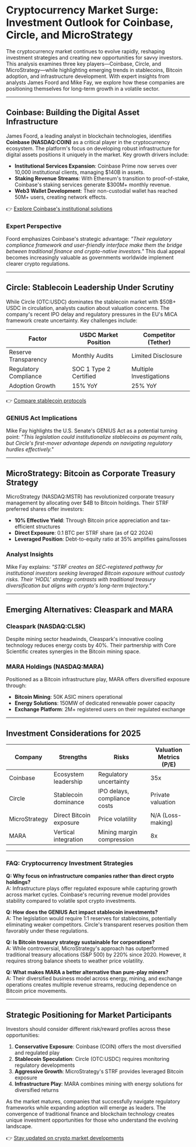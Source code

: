 # Cryptocurrency Market Surge: Investment Outlook for Coinbase, Circle, and MicroStrategy

The cryptocurrency market continues to evolve rapidly, reshaping investment strategies and creating new opportunities for savvy investors. This analysis examines three key players—Coinbase, Circle, and MicroStrategy—while highlighting emerging trends in stablecoins, Bitcoin adoption, and infrastructure development. With expert insights from analysts James Foord and Mike Fay, we explore how these companies are positioning themselves for long-term growth in a volatile sector.

---

## Coinbase: Building the Digital Asset Infrastructure

James Foord, a leading analyst in blockchain technologies, identifies **Coinbase (NASDAQ:COIN)** as a critical player in the cryptocurrency ecosystem. The platform's focus on developing robust infrastructure for digital assets positions it uniquely in the market. Key growth drivers include:

- **Institutional Services Expansion**: Coinbase Prime now serves over 10,000 institutional clients, managing $140B in assets.
- **Staking Revenue Streams**: With Ethereum's transition to proof-of-stake, Coinbase's staking services generate $300M+ monthly revenue.
- **Web3 Wallet Development**: Their non-custodial wallet has reached 50M+ users, creating network effects.

👉 [Explore Coinbase's institutional solutions](https://bit.ly/okx-bonus)

### Expert Perspective
Foord emphasizes Coinbase's strategic advantage: *"Their regulatory compliance framework and user-friendly interface make them the bridge between traditional finance and crypto-native investors."* This dual appeal becomes increasingly valuable as governments worldwide implement clearer crypto regulations.

---

## Circle: Stablecoin Leadership Under Scrutiny

While Circle (OTC:USDC) dominates the stablecoin market with $50B+ USDC in circulation, analysts caution about valuation concerns. The company's recent IPO delay and regulatory pressures in the EU's MiCA framework create uncertainty. Key challenges include:

| Factor                | USDC Market Position | Competitor (Tether) |
|----------------------|----------------------|---------------------|
| Reserve Transparency | Monthly Audits       | Limited Disclosure  |
| Regulatory Compliance| SOC 1 Type 2 Certified| Multiple Investigations|
| Adoption Growth      | 15% YoY              | 25% YoY             |

👉 [Compare stablecoin protocols](https://bit.ly/okx-bonus)

### GENIUS Act Implications
Mike Fay highlights the U.S. Senate's GENIUS Act as a potential turning point: *"This legislation could institutionalize stablecoins as payment rails, but Circle's first-mover advantage depends on navigating regulatory hurdles effectively."*

---

## MicroStrategy: Bitcoin as Corporate Treasury Strategy

MicroStrategy (NASDAQ:MSTR) has revolutionized corporate treasury management by allocating over $4B to Bitcoin holdings. Their STRF preferred shares offer investors:

- **10% Effective Yield**: Through Bitcoin price appreciation and tax-efficient structures
- **Direct Exposure**: 0.1 BTC per STRF share (as of Q2 2024)
- **Leveraged Position**: Debt-to-equity ratio at 35% amplifies gains/losses

### Analyst Insights
Mike Fay explains: *"STRF creates an SEC-registered pathway for institutional investors seeking leveraged Bitcoin exposure without custody risks. Their 'HODL' strategy contrasts with traditional treasury diversification but aligns with crypto's long-term trajectory."*

---

## Emerging Alternatives: Cleaspark and MARA

### Cleaspark (NASDAQ:CLSK)
Despite mining sector headwinds, Cleaspark's innovative cooling technology reduces energy costs by 40%. Their partnership with Core Scientific creates synergies in the Bitcoin mining space.

### MARA Holdings (NASDAQ:MARA)
Positioned as a Bitcoin infrastructure play, MARA offers diversified exposure through:

- **Bitcoin Mining**: 50K ASIC miners operational
- **Energy Solutions**: 150MW of dedicated renewable power capacity
- **Exchange Platform**: 2M+ registered users on their regulated exchange

---

## Investment Considerations for 2025

| Company      | Strengths                          | Risks                          | Valuation Metrics (P/E) |
|--------------|------------------------------------|--------------------------------|-------------------------|
| Coinbase     | Ecosystem leadership                | Regulatory uncertainty         | 35x                     |
| Circle       | Stablecoin dominance                | IPO delays, compliance costs   | Private valuation       |
| MicroStrategy| Direct Bitcoin exposure             | Price volatility               | N/A (Loss-making)       |
| MARA         | Vertical integration                | Mining margin compression      | 8x                      |

---

### FAQ: Cryptocurrency Investment Strategies

**Q: Why focus on infrastructure companies rather than direct crypto holdings?**  
A: Infrastructure plays offer regulated exposure while capturing growth across market cycles. Coinbase's recurring revenue model provides stability compared to volatile spot crypto investments.

**Q: How does the GENIUS Act impact stablecoin investments?**  
A: The legislation would require 1:1 reserves for stablecoins, potentially eliminating weaker competitors. Circle's transparent reserves position them favorably under these regulations.

**Q: Is Bitcoin treasury strategy sustainable for corporations?**  
A: While controversial, MicroStrategy's approach has outperformed traditional treasury allocations (S&P 500) by 220% since 2020. However, it requires strong balance sheets to weather price volatility.

**Q: What makes MARA a better alternative than pure-play miners?**  
A: Their diversified business model across energy, mining, and exchange operations creates multiple revenue streams, reducing dependence on Bitcoin price movements.

---

## Strategic Positioning for Market Participants

Investors should consider different risk/reward profiles across these opportunities:

1. **Conservative Exposure**: Coinbase (COIN) offers the most diversified and regulated play
2. **Stablecoin Speculation**: Circle (OTC:USDC) requires monitoring regulatory developments
3. **Aggressive Growth**: MicroStrategy's STRF provides leveraged Bitcoin exposure
4. **Infrastructure Play**: MARA combines mining with energy solutions for diversified returns

As the market matures, companies that successfully navigate regulatory frameworks while expanding adoption will emerge as leaders. The convergence of traditional finance and blockchain technology creates unique investment opportunities for those who understand the evolving landscape.

👉 [Stay updated on crypto market developments](https://bit.ly/okx-bonus)